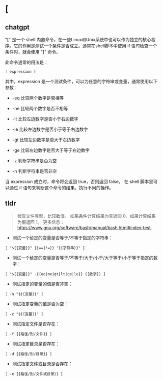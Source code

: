 # [ 
## chatgpt 
"[" 是一个 shell 内置命令，在一些Linux和Unix系统中也可以作为独立的核心程序。它的作用是测试一个条件是否成立。通常在shell脚本中使用 if 语句检查一个条件时，就会使用 "[" 命令。

此命令通常的用法是：

```
[ expression ]
```
其中，expression 是一个测试条件，可以为任意的字符串或变量，通常使用以下参数：

- -eq 比较两个数字是否相等

- -ne 比较两个数字是否不相等

- -lt 比较左边数字是否小于右边数字

- -le 比较左边数字是否小于等于右边数字

- -gt 比较左边数字是否大于右边数字

- -ge 比较左边数字是否大于等于右边数字

- -z 判断字符串是否为空

- -n 判断字符串是否非空

当 expression 成立时，命令将会返回 true，否则返回 false。 在 shell 脚本里可以通过 if 语句来判断这个命令的结果，执行不同的操作。 

## tldr 
 
> 检查文件类型，比较数值。
> 如果条件计算结果为真返回 0，如果计算结果为假返回 1。
> 更多信息：<https://www.gnu.org/software/bash/manual/bash.html#index-test>.

- 测试一个给定的变量是否等于/不等于指定的字符串：

`[ "${{变量}}" {{==|!=}} "{{字符串}}" ]`

- 测试一个给定的变量是否等于/不等于/大于/小于/大于等于/小于等于指定的数字：

`[ "${{变量}}" -{{eq|ne|gt|lt|ge|le}} {{数字}} ]`

- 测试指定的变量的值是否非空：

`[ -n "${{变量}}" ]`

- 测试指定变量的值是否为空：

`[ -z "${{变量}}" ]`

- 测试指定文件是否存在：

`[ -f {{路径/到/文件}} ]`

- 测试指定目录是否存在：

`[ -d {{路径/到/目录}} ]`

- 测试指定文件或目录是否存在：

`[ -e {{路径/到/文件或目录}} ]`
